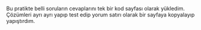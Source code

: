 Bu pratikte belli soruların cevaplarını tek bir kod sayfası olarak yükledim. Çözümleri ayrı ayrı yapıp test edip yorum satırı olarak bir sayfaya kopyalayıp yapıştırdım.
